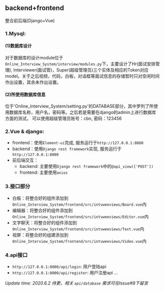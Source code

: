 ## backend+frontend
整合前后端(Django+Vue)
### 1.Mysql: 
#### (1)数据库设计
对于数据库的设计module位于`Online_Interview_System/interview/modules.py`下，主要设计了Hr(面试安排管理), Interviewer(面试管)，Super(超级管理员)三个实体及相应的Token对应model。关于之后视频，代码，白板，对话框等面试信息的存储暂时只对空闲时间作出设置，其余未作出设置。
#### (2)所使用数据库信息
位于'Online_Interview_System/setting.py'的DATABASE部分，其中罗列了所使用数据库名称，用户名，密码等。之后若是需要在django的admin上进行数据库方面的测试， 可以使用超级管理员账号：cbn, 密码：123456
### 2.Vue & django: 
- frontend：使用`Element-ui`完成, 服务运行于`http://127.0.0.1:8080`
- backend：使用`Django rest framework`实现, 服务运行于`http://127.0.0.1:8000`
- 前后端交互：
	- backend: 主要使用`Django rest framework`中的`@api_view(['POST'])`
	- frontend: 主要使用`axios`

### 3.接口部分
- 白板：将整合好的组件添加到`Online_Interview_System/frontend/src/intvweeviews/Board.vue`内
- 编辑器：将整合好的组件添加到`Online_Interview_System/frontend/src/intvweeviews/Editor.vue`内
- 文字聊天：将整合好的组件添加到`Online_Interview_System/frontend/src/intvweeviews/Text.vue`内
- 视屏：将整合好的组建添加到`Online_Interview_System/frontend/src/intvweeviews/Video.vue`内
### 4.api接口
- `http://127.0.0.1:8000/api/login`: 用户登陆api
- `http://127.0.0.1:8000/api/register`: 用户注册api
...


<I>Update time: 2020.6.2</I>
<I>待更，相关 `api/database` 需求可在Issue#9下留言</I>
